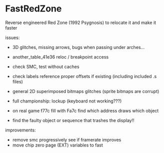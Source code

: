 # FastRedZone
Reverse engineered Red Zone (1992 Psygnosis) to relocate it and make it faster

issues:

- 3D glitches, missing arrows, bugs when passing under arches...
- another_table_41e36 reloc / breakpoint access
- check SMC, test without caches
- check labels reference proper offsets if existing (including included .s files)
- general 2D superimposed bitmaps glitches (sprite bitmaps are corrupt)
- full championship: lockup (keyboard not working???)

- on real game f77c fill with Fa7c find which address draws which object
- find the faulty object or sequence that trashes the display!!

improvements:

- remove smc progressively see if framerate improves
- move chip zero page (EXT) variables to fast

